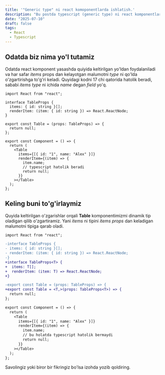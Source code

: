 ```yaml
---
title: '"Generic type" ni react komoponentlarda ishlatish.'
description: "Bu postda typescript (generic type) ni react komponentlarida qanday tog`ri qo`lashni tushuntirib berishga harakat qilaman"
date: "2025-07-10"
draft: false
tags:
  - React
  - Typescript
---
```


## Odatda biz nima yo'l tutamiz

Odatda react komponent yasashda quiyida keltirilgan yo'ldan foydalaniladi va har safar <i>items</i> props dan kelayotgan malumotni <i>type</i> ni qo'lda o'zgartirishga to'g'ri keladi. Quyidagi kodni 17 chi qatorida hatolik beradi, sababi <i>items type</i> ni ichida <i>name</i> degan <i>field</i> yo'q.

```tsx {17}
import React from "react";

interface TableProps {
  items: { id: string }[];
  renderItem: (item: { id: string }) => React.ReactNode;
}

export const Table = (props: TableProps) => {
  return null;
};

export const Component = () => {
  return (
    <Table
      items={[{ id: "1", name: "Alex" }]}
      renderItem={(item) => {
        item.name;
        // typescript hatolik beradi
        return null;
      }}
    ></Table>
  );
};
```

## Keling buni to'g'irlaymiz

Quyida keltirilgan o'zgarishlar orqali <b>Table</b> komponentimizmi dinamik tip oladigan qilib o'zgartiramiz. Yani <i>items</i> ni tipini <i>items props</i> dan keladigan malumotni tipiga qarab oladi.

```diff lang="tsx"
import React from "react";

-interface TableProps {
- items: { id: string }[];
- renderItem: (item: { id: string }) => React.ReactNode;
-}
+interface TableProps<T> {
+  items: T[];
+  renderItem: (item: T) => React.ReactNode;
+}

-export const Table = (props: TableProps) => {
+export const Table = <T,>(props: TableProps<T>) => {
  return null;
};

export const Component = () => {
  return (
    <Table
      items={[{ id: "1", name: "Alex" }]}
      renderItem={(item) => {
        item.name;
        // bu holatda typescript hatolik bermaydi
        return null;
      }}
    ></Table>
  );
};
```

Savolingiz yoki biror bir fikringiz bo'lsa izohda yozib qoldiring.
